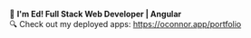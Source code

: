 :wave: **I'm Ed! Full Stack Web Developer | Angular**<br>
:mag: Check out my deployed apps: https://oconnor.app/portfolio
